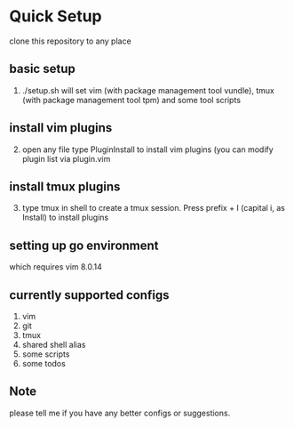 # Quick Setup
 clone this repository to any place

## basic setup
1. ./setup.sh will set vim (with package management tool vundle), tmux (with package management tool tpm) and some tool scripts
## install vim plugins
2. open any file type PluginInstall to install vim plugins (you can modify plugin list via plugin.vim
## install tmux plugins
3. type tmux in shell to create a tmux session. Press prefix + I (capital i, as Install) to install plugins
## setting up go environment
which requires vim 8.0.14


## currently supported configs
1. vim
2. git
3. tmux
4. shared shell alias
5. some scripts
6. some todos

## Note
please tell me if you have any better configs or suggestions.

